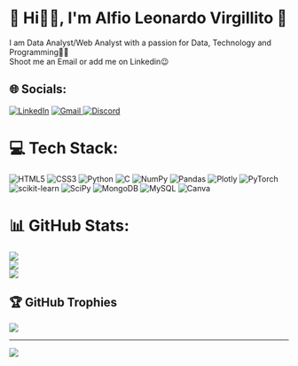 # 💫 Hi👋🏻, I'm Alfio Leonardo Virgillito 💫
I am Data Analyst/Web Analyst with a passion for Data, Technology and Programming👨‍💻 <br>Shoot me an Email or add me on Linkedin😉 <br>


## 🌐 Socials:
 [![LinkedIn](https://img.shields.io/badge/LinkedIn-%230077B5.svg?logo=linkedin&logoColor=white)](www.linkedin.com/in/alfio-leonardo-virgillito-8b3096250) <a href="mailto:alfiovirgillito7@gmail.com" target="_blank">
  <img src="https://img.shields.io/badge/Gmail-%23D14836.svg?logo=gmail&logoColor=white" alt="Gmail" />
</a>
[![Discord](https://img.shields.io/badge/Discord-%237289DA.svg?logo=discord&logoColor=white)](https://discord.gg/Leonardo01)

# 💻 Tech Stack:
![HTML5](https://img.shields.io/badge/html5-%23E34F26.svg?style=for-the-badge&logo=html5&logoColor=white) ![CSS3](https://img.shields.io/badge/css3-%231572B6.svg?style=for-the-badge&logo=css3&logoColor=white) ![Python](https://img.shields.io/badge/python-3670A0?style=for-the-badge&logo=python&logoColor=ffdd54) ![C](https://img.shields.io/badge/c-%2300599C.svg?style=for-the-badge&logo=c&logoColor=white) ![NumPy](https://img.shields.io/badge/numpy-%23013243.svg?style=for-the-badge&logo=numpy&logoColor=white) ![Pandas](https://img.shields.io/badge/pandas-%23150458.svg?style=for-the-badge&logo=pandas&logoColor=white) ![Plotly](https://img.shields.io/badge/Plotly-%233F4F75.svg?style=for-the-badge&logo=plotly&logoColor=white) ![PyTorch](https://img.shields.io/badge/PyTorch-%23EE4C2C.svg?style=for-the-badge&logo=PyTorch&logoColor=white) ![scikit-learn](https://img.shields.io/badge/scikit--learn-%23F7931E.svg?style=for-the-badge&logo=scikit-learn&logoColor=white) ![SciPy](https://img.shields.io/badge/SciPy-%230C55A5.svg?style=for-the-badge&logo=scipy&logoColor=%white) ![MongoDB](https://img.shields.io/badge/MongoDB-%234ea94b.svg?style=for-the-badge&logo=mongodb&logoColor=white) ![MySQL](https://img.shields.io/badge/mysql-%2300f.svg?style=for-the-badge&logo=mysql&logoColor=white) ![Canva](https://img.shields.io/badge/Canva-%2300C4CC.svg?style=for-the-badge&logo=Canva&logoColor=white)
# 📊 GitHub Stats:
![](https://github-readme-stats.vercel.app/api?username=LeonardoVirgillito&theme=dark&hide_border=false&include_all_commits=false&count_private=false)<br/>
![](https://github-readme-streak-stats.herokuapp.com/?user=LeonardoVirgillito&theme=dark&hide_border=false)<br/>
![](https://github-readme-stats.vercel.app/api/top-langs/?username=LeonardoVirgillito&theme=dark&hide_border=false&include_all_commits=false&count_private=false&layout=compact)

## 🏆 GitHub Trophies
![](https://github-profile-trophy.vercel.app/?username=LeonardoVirgillito&theme=radical&no-frame=false&no-bg=true&margin-w=4)

---
[![](https://visitcount.itsvg.in/api?id=LeonardoVirgillito&icon=2&color=3)](https://visitcount.itsvg.in)

<!-- Proudly created with GPRM ( https://gprm.itsvg.in ) -->
